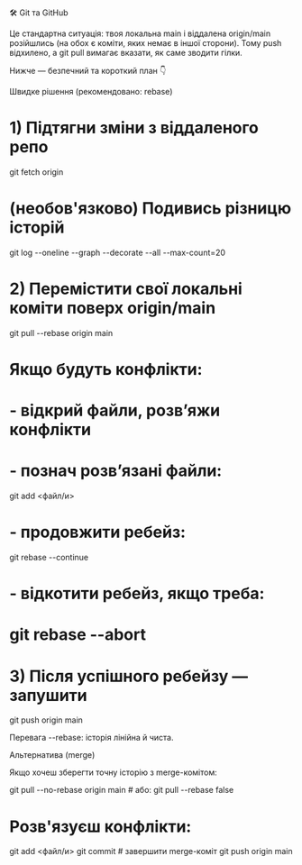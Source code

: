 🛠️ Git та GitHub

Це стандартна ситуація: твоя локальна main і віддалена origin/main розійшлись (на обох є коміти, яких немає в іншої сторони). Тому push відхилено, а git pull вимагає вказати, як саме зводити гілки.

Нижче — безпечний та короткий план 👇

Швидке рішення (рекомендовано: rebase)
# 1) Підтягни зміни з віддаленого репо
git fetch origin

# (необов'язково) Подивись різницю історій
git log --oneline --graph --decorate --all --max-count=20

# 2) Перемістити свої локальні коміти поверх origin/main
git pull --rebase origin main

# Якщо будуть конфлікти:
#  - відкрий файли, розв’яжи конфлікти
#  - познач розв’язані файли:
git add <файл/и>
#  - продовжити ребейз:
git rebase --continue
#  - відкотити ребейз, якщо треба:
# git rebase --abort

# 3) Після успішного ребейзу — запушити
git push origin main


Перевага --rebase: історія лінійна й чиста.

Альтернатива (merge)

Якщо хочеш зберегти точну історію з merge-комітом:

git pull --no-rebase origin main   # або: git pull --rebase false
# Розв'язуєш конфлікти:
git add <файл/и>
git commit                         # завершити merge-коміт
git push origin main
